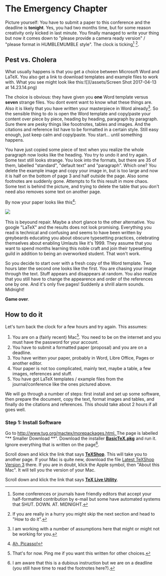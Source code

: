 # The Emergency Chapter

Picture yourself: You have to submit a paper to this conference and the deadline is **tonight**. Yes, you had two months time, but for some reason creativity only kicked in last minute. You finally managed to write your thing but now it comes down to "please provide a camera ready version" / "please format in HUMBLEMUMBLE style". The clock is ticking[^2] [^4].

## Pest vs. Cholera

What usually happens is that you get a choice between Microsoft Word and LaTeX. You also get a link to download templates and example files to work with. What you see might look like this:![](/assets/Screen Shot 2017-04-13 at 14.23.14.png)

The choice is obvious: they have given you **one** Word template versus **seven** strange files. You dont event want to know what these things are. Also it is likely that you have written your masterpiece in Word already[^1]. So the sensible thing to do is open the Word template and copy/paste your content over piece by piece, heading by heading, paragraph by paragraph. Sure there are pesky things like foootnotes, tables and images. And the citations and reference list have to be formatted in a certain style. Still easy enough, just keep calm and copy/paste. You start... until something happens.

You have just copied some piece of text when you realize the whole paragraph now looks like the heading. You try to undo it and try again. Some text still looks strange. You look into the formats, but there are 35 of them, labelled "standard", "default text" and "paragraph". Which one? You delete the example image and copy your image in, but is too large and now it is half on the bottom of page 3 and half outside the page. Also some footnotes are suddenly gone. Attempts to fix this result in more chaos. Some text is behind the picture, and trying to delete the table that you don't need also removes some text on another page.

By now your paper looks like this[^3]:

![](/assets/Pablo_Picasso,_1911,_The_Poet_%28Le_poète%29,_Céret,_oil_on_linen,_131.2_×_89.5_cm,_The_Solomon_R._Guggenheim_Foundation,_Peggy_Guggenheim_Collection,_Venice.jpg)

This is beyound repair. Maybe a short glance to the other alternative. You google "LaTeX" and the results does not look promising. Everything you read is technical and confusing and seems to have been written by greybeards educating you about obscure typesetting practices, celebrating themselves about enabling Umlauts like it's 1999. They assume that you want to spend months learning this noble craft and join their typesetting guild in addition to being an overworked student. That won't work.

So you decide to start over with a fresh copy of the Word template. Two hours later the second one looks like the first. You are chasing your image through the text. Stuff appears and disappears at random. You also realize that you still have to change the appearence and order of the references one by one. And it's only five pages! Suddenly a shrill alarm sounds. Midnight!

**Game over**.

## How to do it

Let's turn back the clock for a few hours and try again. This assumes:

1. You are on a \(fairly recent\) Mac[^5]. You need to be on the internet and you must have the password for your account.
2. You have to submit a formatted paper \(proposal\) and you are on a deadline.
3. You have written your paper, probably in Word, Libre Office, Pages or another editor. 
4. Your paper is not too complicated, mainly text, maybe a table, a few images, references and stuff.   
5. You have got LaTeX templates / example files from the journal/conference like the ones pictured above.

We will go through a number of steps: first install and set up some software, then prepare the document, copy the text, format images and tables, and finally do the citations and references. This should take about 2 hours if all goes well.

### Step 1: Install Software

Go to [http://www.tug.org/mactex/morepackages.html. ](http://www.tug.org/mactex/morepackages.html)The page is labelled "\*\* Smaller Download \*\*". Download the installer  [**BasicTeX.pkg**](http://tug.org/cgi-bin/mactex-download/BasicTeX.pkg) and run it. Ignore everything that is written on the page[^6].

Scroll down and klick the link that says [**TeXShop**](http://pages.uoregon.edu/koch/texshop/obtaining.html). This will take you to another page. If your Mac is quite new, download the file [Latest TeXShop Version 3](http://pages.uoregon.edu/koch/texshop/texshop-64/texshop.zip) there. If you are in doubt, klick the Apple symbol, then "About this Mac". It will tell you the version of your Mac.

Scroll down and klick the link that says [**TeX Live Utility**](http://amaxwell.github.io/tlutility/).

[^1]: I am working with a number of assumptions here that might or might not be working for you. 

[^2]: Some conferences or journals have friendly editors that accept your half-formatted contribution by e-mail but some have automated systems that SHUT. DOWN. AT. MIDNIGHT.  

[^3]: [Ah, Picasso!](https://en.wikipedia.org/wiki/File:Pablo_Picasso,_1911,_The_Poet_%28Le_poète%29,_Céret,_oil_on_linen,_131.2_×_89.5_cm,_The_Solomon_R._Guggenheim_Foundation,_Peggy_Guggenheim_Collection,_Venice.jpg "Ah, Picasso!")

[^4]: If you are really in a hurry you might skip the next section and head to "How to do it".

[^5]: That's for now. Ping me if you want this written for other choices. 

[^6]: I am aware that this is a dubious instruction but we are on a deadline \(you still have time to read the footnotes here?\). 

